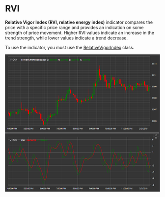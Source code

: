 # RVI

**Relative Vigor Index (RVI, relative energy index)** indicator compares the price with a specific price range and provides an indication on some strength of price movement. Higher RVI values indicate an increase in the trend strength, while lower values indicate a trend decrease. 

To use the indicator, you must use the [RelativeVigorIndex](xref:StockSharp.Algo.Indicators.RelativeVigorIndex) class. 

![IndicatorRelativeVigorIndex](../../../../images/indicatorrelativevigorindex.png)